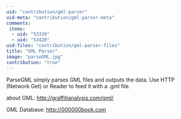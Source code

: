 ```yaml
---
uid: "contribution/gml-parser"
uid-meta: "contribution/gml-parser-meta"
comments: 
 items: 
  - uid: "53339"
  - uid: "53420"
uid-files: "contribution/gml-parser-files"
title: "GML Parser"
image: "parseGML.jpg"
contribution: "true"
---
```


ParseGML simply parses GML files and outputs the data.
Use HTTP (Network Get) or Reader to feed it with a .gml file.

about GML:
http://graffitianalysis.com/gml/

GML Database:
http://000000book.com